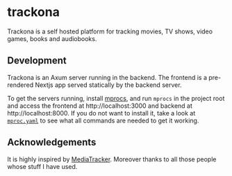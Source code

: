 # trackona

Trackona is a self hosted platform for tracking movies, TV shows, video games,
books and audiobooks.

## Development

Trackona is an Axum server running in the backend. The frontend is a pre-rendered
Nextjs app served statically by the backend server.

To get the servers running, install [mprocs](https://github.com/pvolok/mprocs),
and run `mprocs` in the project root and access the frontend at
http://localhost:3000 and backend at http://localhost:8000. If you do not want
to install it, take a look at [`mproc.yaml`](./mprocs.yaml) to see what all
commands are needed to get it working.

## Acknowledgements

It is highly inspired by [MediaTracker](https://github.com/bonukai/MediaTracker).
Moreover thanks to all those people whose stuff I have used.
